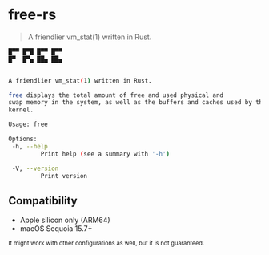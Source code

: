 # free-rs

> A friendlier vm_stat(1) written in Rust.

<!--https://stackoverflow.com/questions/14789672/why-does-host-statistics64-return-inconsistent-results-->

```sh
█▀▀ █▀█ █▀▀ █▀▀
█▀  █▀▄ ██▄ ██▄


A friendlier vm_stat(1) written in Rust.

free displays the total amount of free and used physical and
swap memory in the system, as well as the buffers and caches used by the
kernel.

Usage: free

Options:
 -h, --help
         Print help (see a summary with '-h')

 -V, --version
         Print version
```

## Compatibility

- Apple silicon only (ARM64)
- macOS Sequoia 15.7+

<small>It might work with other configurations as well, but it is not guaranteed.</small>
